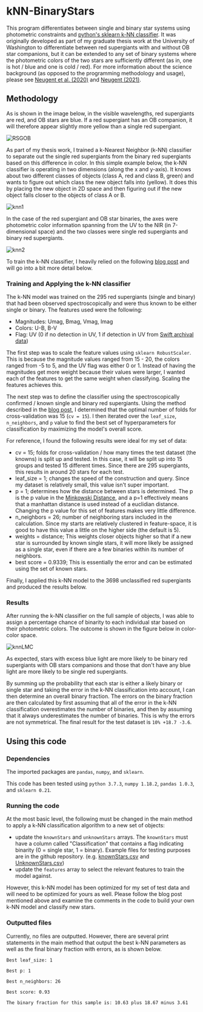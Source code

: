 # kNN-BinaryStars

This program differentiates between single and binary star systems using photometric constraints and [python's sklearn k-NN classifier](https://scikit-learn.org/stable/modules/generated/sklearn.neighbors.KNeighborsClassifier.html). It was originally developed as part of my graduate thesis work at the University of Washington to differentiate between red supergiants with and without OB star companions, but it can be extended to any set of binary systems where the photometric colors of the two stars are sufficiently different (as in, one is hot / blue and one is cold / red). For more information about the science background (as opposed to the programming methodology and usage), please see [Neugent et al. (2020)](https://ui.adsabs.harvard.edu/abs/2020ApJ...900..118N/abstract) and [Neugent (2021)](https://ui.adsabs.harvard.edu/abs/2021ApJ...908...87N/abstract). 

## Methodology

As is shown in the image below, in the visible wavelengths, red supergiants are red, and OB stars are blue. If a red supergiant has an OB companion, it will therefore appear slightly more yellow than a single red supergiant.

![RSGOB](https://github.com/KNeugent/kNN-BinaryStars/blob/main/images/redBlue.jpg)

As part of my thesis work, I trained a k-Nearest Neighbor (k-NN) classifier to separate out the single red supergiants from the binary red supergiants based on this difference in color. In this simple example below, the k-NN classifier is operating in two dimensions (along the x and y-axis). It knows about two different classes of objects (class A, red and class B, green) and wants to figure out which class the new object falls into (yellow). It does this by placing the new object in 2D space and then figuring out if the new object falls closer to the objects of class A or B.

![knn1](https://github.com/KNeugent/kNN-BinaryStars/blob/main/images/knn1.jpg)

In the case of the red supergiant and OB star binaries, the axes were photometric color information spanning from the UV to the NIR (in 7-dimensional space) and the two classes were single red supergiants and binary red supergiants.

![knn2](https://github.com/KNeugent/kNN-BinaryStars/blob/main/images/knn2.jpg)

To train the k-NN classifier, I heavily relied on the following [blog post](https://towardsdatascience.com/building-a-k-nearest-neighbors-k-nn-model-with-scikit-learn-51209555453a) and will go into a bit more detail below.

### Training and Applying the k-NN classifier

The k-NN model was trained on the 295 red supergiants (single and binary) that had been observed spectroscopically and were thus known to be either single or binary. The features used were the following:
* Magnitudes: Umag, Bmag, Vmag, Imag
* Colors: U-B, B-V
* Flag: UV (0 if no detection in UV, 1 if detection in UV from [Swift archival data](https://heasarc.gsfc.nasa.gov/docs/archive.html))

The first step was to scale the feature values using `sklearn RobustScaler`. This is because the magnitude values ranged from 15 - 20, the colors ranged from -5 to 5, and the UV flag was either 0 or 1. Instead of having the magnitudes get more weight because their values were larger, I wanted each of the features to get the same weight when classifying. Scaling the features achieves this.

The next step was to define the classifier using the spectroscopically confirmed / known single and binary red supergiants. Using the method described in the [blog post](https://towardsdatascience.com/building-a-k-nearest-neighbors-k-nn-model-with-scikit-learn-51209555453a), I determined that the optimal number of folds for cross-validation was 15 (`cv = 15`). I then iterated over the `leaf_size`, `n_neighbors`, and `p` value to find the best set of hyperparameters for classification by maximizing the model's overall score.

For reference, I found the following results were ideal for my set of data:
* cv = 15; folds for cross-validation / how many times the test dataset (the knowns) is split up and tested. In this case, it will be split up into 15 groups and tested 15 different times. Since there are 295 supergiants, this results in around 20 stars for each test.
* leaf_size = 1; changes the speed of the construction and query. Since my dataset is relatively small, this value isn't super important. 
* p = 1; determines how the distance between stars is determined. The p is the p value in the [Minkowski Distance](https://python-course.eu/machine-learning/k-nearest-neighbor-classifier-in-python.php), and a p=1 effectively means that a manhattan distance is used instead of a euclidian distance. Changing the p value for this set of features makes very little difference. 
* n_neighbors = 26; number of neighboring stars included in the calculation. Since my starts are relatively clustered in feature-space, it is good to have this value a little on the higher side (the default is 5).
* weights = distance; This weights closer objects higher so that if a new star is surrounded by known single stars, it will more likely be assigned as a single star, even if there are a few binaries within its number of neighbors. 
* best score = 0.9339; This is essentially the error and can be estimated using the set of known stars. 

Finally, I applied this k-NN model to the 3698 unclassified red supergiants and produced the results below.

### Results

After running the k-NN classifier on the full sample of objects, I was able to assign a percentage chance of binarity to each individual star based on their photometric colors. The outcome is shown in the figure below in color-color space.

![knnLMC](https://github.com/KNeugent/kNN-BinaryStars/blob/main/images/LMCknn.jpg)

As expected, stars with excess blue light are more likely to be binary red supergiants with OB stars companions and those that don't have any blue light are more likely to be single red supergiants.

By summing up the probability that each star is either a likely binary or single star and taking the error in the k-NN classification into account, I can then determine an overall binary fraction. The errors on the binary fraction are then calculated by first assuming that all of the error in the k-NN classification overestimates the number of binaries, and then by assuming that it always underestimates the number of binaries. This is why the errors are not symmetrical. The final result for the test dataset is `10% +18.7 -3.6`.

## Using this code

### Dependencies

The imported packages are `pandas`, `numpy`, and `sklearn`.

This code has been tested using `python 3.7.3`, `numpy 1.18.2`, `pandas 1.0.3`, and `sklearn 0.21`.

### Running the code

At the most basic level, the following must be changed in the main method to apply a k-NN classification algorithm to a new set of objects:
* update the `knownStars` and `unknownStars` arrays. The `knownStars` must have a column called "Classification" that contains a flag indicating binarity (0 = single star, 1 = binary). Example files for testing purposes are in the github repository. (e.g. [knownStars.csv](https://github.com/KNeugent/kNN-BinaryStars/blob/main/KnownStars.csv) and [UnknownStars.csv](https://github.com/KNeugent/kNN-BinaryStars/blob/main/UnknownStars.csv))
* update the `features` array to select the relevant features to train the model against.

However, this k-NN model has been optimized for my set of test data and will need to be optimized for yours as well. Please follow the blog post mentioned above and examine the comments in the code to build your own k-NN model and classify new stars.

### Outputted files

Currently, no files are outputted. However, there are several print statements in the main method that output the best k-NN parameters as well as the final binary fraction with errors, as is shown below.

`Best leaf_size: 1`

`Best p: 1`

`Best n_neighbors: 26`

`Best score: 0.93`

`The binary fraction for this sample is: 10.63 plus 18.67 minus 3.61`
